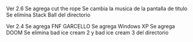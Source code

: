 Ver 2.6
Se agrega cut the rope
Se cambia la musica de la pantalla de titulo
Se elimina Stack Ball del directorio

Ver 2.4
Se agrega FNF GARCELLO
Se agrega Windows XP
Se agrega DOOM
Se elimina bad ice cream 2 y bad ice cream 3 del directorio
